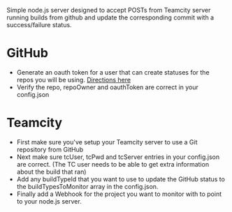 Simple node.js server designed to accept POSTs from Teamcity server running builds from github and update the corresponding commit with a success/failure status.

GitHub
======
* Generate an oauth token for a user that can create statuses for the repos you will be using. [Directions here](https://help.github.com/articles/creating-an-oauth-token-for-command-line-use)
* Verify the repo, repoOwner and oauthToken are correct in your config.json

Teamcity
========
* First make sure you've setup your Teamcity server to use a Git repository from GitHub
* Next make sure tcUser, tcPwd and tcServer entries in your config.json are correct. (The TC user needs to be able to get extra information about the build that ran)
* Add any buildTypeId that you want to use to update the GitHub status to the buildTypesToMonitor array in the config.json.
* Finally add a Webhook for the project you want to monitor with to point to your node.js server.